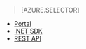 > [AZURE.SELECTOR]
- [Portal](../articles/media-services/media-services-manage-content.md#publish)
- [.NET SDK](../articles/media-services/media-services-deliver-streaming-content.md)
- [REST API](../articles/media-services/media-services-rest-deliver-streaming-content.md)

<!--HONumber=52-->
